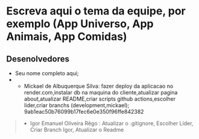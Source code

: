 # Escreva aqui o tema da equipe, por exemplo (App Universo, App Animais, App Comidas)

## Desenolvedores

- Seu nome completo aqui;
- - Mickael de Albuquerque Silva: fazer deploy da aplicacao no render.com,instalar db na maquina do cliente,atualizar pagina about,atualizar README,criar scripts github actions,escolher lider,criar branchs (development,mickael);
 9ab1eac50b76099b17fec6e0e350f96ffe842382
> - Igor Emanuel Oliveira Rêgo :
    Atualizar o .gitignore,
    Escolher Líder,
    Criar Branch Igor,
    Atualizar o Readme

  
